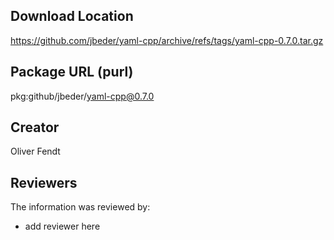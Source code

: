 ## Download Location

https://github.com/jbeder/yaml-cpp/archive/refs/tags/yaml-cpp-0.7.0.tar.gz

## Package URL (purl)

pkg:github/jbeder/yaml-cpp@0.7.0

## Creator

Oliver Fendt

## Reviewers

The information was reviewed by:

* add reviewer here
